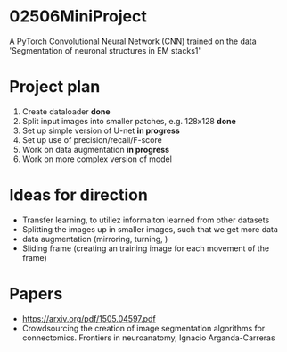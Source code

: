 # 02506MiniProject
A PyTorch Convolutional Neural Network (CNN) trained on the data 'Segmentation of neuronal structures in EM stacks1'

# Project plan
1) Create dataloader **done**
2) Split input images into smaller patches, e.g. 128x128 **done**
3) Set up simple version of U-net **in progress**
4) Set up use of precision/recall/F-score 
5) Work on data augmentation **in progress**
6) Work on more complex version of model 

# Ideas for direction
- Transfer learning, to utiliez informaiton learned from other datasets
- Splitting the images up in smaller images, such that we get more data
- data augmentation (mirroring, turning, )
- Sliding frame (creating an training image for each movement of the frame)


# Papers
- https://arxiv.org/pdf/1505.04597.pdf
- Crowdsourcing the creation of image segmentation algorithms for connectomics. Frontiers in neuroanatomy, Ignacio Arganda-Carreras

